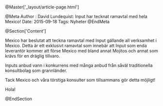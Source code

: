 @Master['_layout/article-page.html']

@Meta Author : David Lundequist: Input har tecknat ramavtal med hela Mexico! Date: 2015-09-18 Tags: Nyheter @EndMeta

@Section['Content']


Mexico har beslutat att teckna ramavtal med Input gällande all verksamhet i Mexico. Detta är ett exklusivt ramavtal som innebär att Input som enda leverantör kommer att förse Mexico med bland annat Mojitos och annat som krävs för en dräglig tillvaro. 

Inputs anbud vann i konkurrens med många anbud från såväl traditionella konsultbolag som grannländer.

Tack Mexico och våra törstiga konsulter som tillsammans gör detta möjligt!

Hola!

@EndSection

